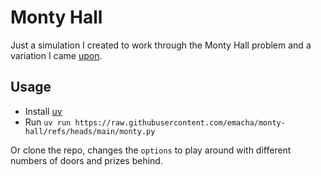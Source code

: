 # Monty Hall

Just a simulation I created to work through the Monty Hall problem and a variation I came [upon](https://x.com/shachaf/status/1875996474913489352).

## Usage

- Install [uv](https://docs.astral.sh/uv/getting-started/installation/)
- Run `uv run https://raw.githubusercontent.com/emacha/monty-hall/refs/heads/main/monty.py`

Or clone the repo, changes the `options` to play around with different numbers of doors and prizes behind.
